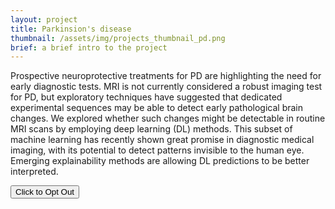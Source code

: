 ```yaml
---
layout: project
title: Parkinsion's disease
thumbnail: /assets/img/projects_thumbnail_pd.png
brief: a brief intro to the project
---
```


Prospective neuroprotective treatments for PD are highlighting the need for early diagnostic tests. MRI is not currently considered a robust imaging test for PD, but exploratory techniques have suggested that dedicated experimental sequences may be able to detect early pathological brain changes. We explored whether such changes might be detectable in routine MRI scans by employing deep learning (DL) methods. 
This subset of machine learning has recently shown great promise in diagnostic medical imaging, with its potential to detect patterns invisible to the human eye. Emerging explainability methods are allowing DL predictions to be better interpreted.


<a href="{% link pages/optout.md%}">
 <button type="button" class="btn btn-primary btn-lg btn-block">Click to Opt Out</button> 
</a>